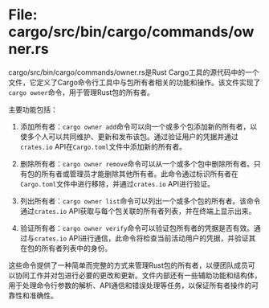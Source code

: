 # File: cargo/src/bin/cargo/commands/owner.rs

cargo/src/bin/cargo/commands/owner.rs是Rust Cargo工具的源代码中的一个文件，它定义了Cargo命令行工具中与包所有者相关的功能和操作。该文件实现了`cargo owner`命令，用于管理Rust包的所有者。

主要功能包括：

1. 添加所有者：`cargo owner add`命令可以向一个或多个包添加新的所有者，以使多个人可以共同维护、更新和发布该包。通过验证用户的凭据并通过`crates.io` API在`Cargo.toml`文件中添加新的所有者。

2. 删除所有者：`cargo owner remove`命令可以从一个或多个包中删除所有者。只有包的所有者或管理员才能删除其他所有者。此命令通过标识所有者在`Cargo.toml`文件中进行移除，并通过`crates.io` API进行验证。

3. 列出所有者：`cargo owner list`命令可以列出一个或多个包的所有者。该命令通过`crates.io` API获取与每个包关联的所有者列表，并在终端上显示出来。

4. 验证所有者：`cargo owner verify`命令可以验证包所有者的凭据是否有效。通过与`crates.io` API进行通信，此命令将检查当前活动用户的凭据，并验证其在包的所有者列表中的身份。

这些命令提供了一种简单而完整的方式来管理Rust包的所有者，以便团队成员可以协同工作并对包进行必要的更改和更新。文件内部还有一些辅助功能和结构体，用于处理命令行参数的解析、API通信和错误处理等任务，以保证所有者操作的可靠性和准确性。

